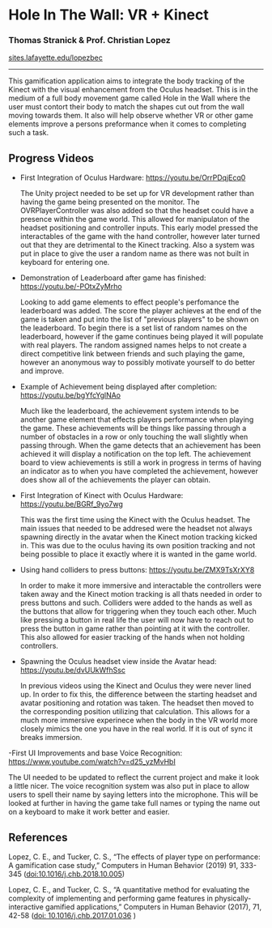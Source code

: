 # Hole In The Wall: VR + Kinect
### Thomas Stranick & Prof. Christian Lopez
[sites.lafayette.edu/lopezbec](https://sites.lafayette.edu/lopezbec)

---

This gamification application aims to integrate the body tracking of the Kinect with the visual enhancement from the Oculus headset. This is in the medium of a full body movement game called Hole in the Wall where the user must contort their body to match the shapes cut out from the wall moving towards them. It also will help observe whether VR or other game elements improve a persons preformance when it comes to completing such a task.

## Progress Videos
- First Integration of Oculus Hardware: https://youtu.be/OrrPDqjEcq0  

  The Unity project needed to be set up for VR development rather than having the game being presented on the monitor. The OVRPlayerController was also added so that the headset could have a presence within the game world. This allowed for manipulaton of the headset positioning and controller inputs. This early model pressed the interactables of the game with the hand controller, however later turned out that they are detrimental to the Kinect tracking. Also a system was put in place to give the user a random name as there was not built in keyboard for entering one.
  
- Demonstration of Leaderboard after game has finished: https://youtu.be/-POtxZyMrho  

  Looking to add game elements to effect people's perfomance the leaderboard was added. The score the player achieves at the end of the game is taken and put into the list of "previous players" to be shown on the leaderboard. To begin there is a set list of random names on the leaderboard, however if the game continues being played it will populate with real players. The random assigned names helps to not create a direct competitive link between friends and such playing the game, however an anonymous way to possibly motivate yourself to do better and improve.
  
  
- Example of Achievement being displayed after completion: https://youtu.be/bgYfcYglNAo  

  Much like the leaderboard, the achievement system intends to be another game element that effects players performance when playing the game. These achievements will be things like passing through a number of obstacles in a row or only touching the wall slightly when passing through. When the game detects that an achievement has been achieved it will display a notification on the top left. The achievement board to view achievements is still a work in progress in terms of having an indicator as to when you have completed the achievement, however does show all of the achievements the player can obtain.
  
- First Integration of Kinect with Oculus Hardware: https://youtu.be/BGRf_9yo7wg  

  This was the first time using the Kinect with the Oculus headset. The main issues that needed to be addresed were the headset not always spawning directly in the avatar when the Kinect motion tracking kicked in. This was due to the oculus having its own position tracking and not being possible to place it exactly where it is wanted in the game world.
  
- Using hand colliders to press buttons: https://youtu.be/ZMX9TsXrXY8  

  In order to make it more immersive and interactable the controllers were taken away and the Kinect motion tracking is all thats needed in order to press buttons and such. Colliders were added to the hands as well as the buttons that allow for triggering when they touch each other. Much like pressing a button in real life the user will now have to reach out to press the button in game rather than pointing at it with the controller. This also allowed for easier tracking of the hands when not holding controllers.

- Spawning the Oculus headset view inside the Avatar head: https://youtu.be/dvUUkWfhSsc  

  In previous videos using the Kinect and Oculus they were never lined up. In order to fix this, the difference between the starting headset and avatar positioning and rotation was taken. The headset then moved to the corresponding position utilizing that calculation. This allows for a much more immersive experinece when the body in the VR world more closely mimics the one you have in the real world. If it is out of sync it breaks immersion.  

-First UI Improvements and base Voice Recognition: https://www.youtube.com/watch?v=d25_yzMvHbI

The UI needed to be updated to reflect the current project and make it look a little nicer. The voice recognition system was also put in place to allow users to spell their name by saying letters into the microphone. This will be looked at further in having the game take full names or typing the name out on a keyboard to make it work better and easier.

## References
 Lopez, C. E., and Tucker, C. S., “The effects of player type on performance: A gamification case study,” Computers in Human Behavior (2019) 91, 333-345 ([doi:10.1016/j.chb.2018.10.005](https://www.sciencedirect.com/science/article/pii/S0747563218304898?via%3Dihub))
 
Lopez, C. E., and Tucker, C. S., “A quantitative method for evaluating the complexity of implementing and performing game features in physically-interactive gamified applications,” Computers in Human Behavior (2017), 71, 42-58 ([doi: 10.1016/j.chb.2017.01.036](https://www.sciencedirect.com/science/article/pii/S0747563217300481?via%3Dihub) )

